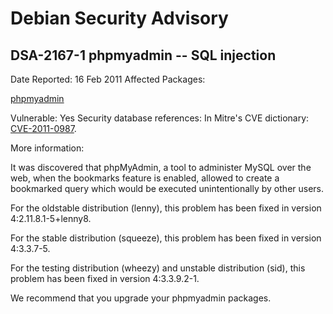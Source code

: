 
Debian Security Advisory
========================


DSA-2167-1 phpmyadmin -- SQL injection
--------------------------------------



Date Reported:
16 Feb 2011
Affected Packages:

[phpmyadmin](https://packages.debian.org/src:phpmyadmin)

Vulnerable:
Yes
Security database references:
In Mitre's CVE dictionary: [CVE-2011-0987](https://security-tracker.debian.org/tracker/CVE-2011-0987).  

More information:

It was discovered that phpMyAdmin, a tool to administer MySQL over
the web, when the bookmarks feature is enabled, allowed to create a
bookmarked query which would be executed unintentionally by other users.


For the oldstable distribution (lenny), this problem has been fixed in
version 4:2.11.8.1-5+lenny8.


For the stable distribution (squeeze), this problem has been fixed in
version 4:3.3.7-5.


For the testing distribution (wheezy) and unstable distribution (sid),
this problem has been fixed in version 4:3.3.9.2-1.


We recommend that you upgrade your phpmyadmin packages.





